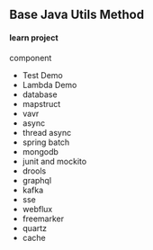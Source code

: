 ## Base Java Utils Method

#### learn project

component

* Test Demo
* Lambda Demo
* database
* mapstruct
* vavr
* async
* thread async
* spring batch
* mongodb
* junit and mockito
* drools
* graphql
* kafka
* sse
* webflux
* freemarker
* quartz
* cache
